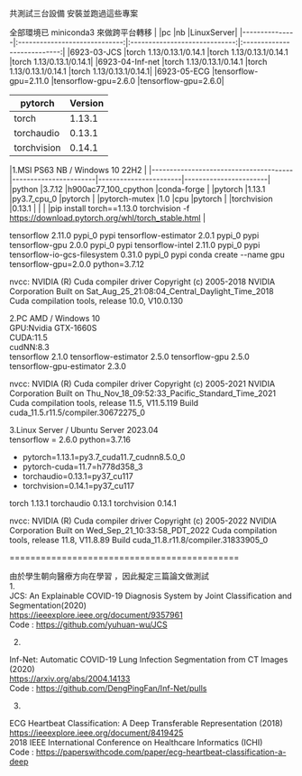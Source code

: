 共測試三台設備 安裝並跑過這些專案

全部環境已 miniconda3 來做跨平台轉移
|		|pc				|nb				|LinuxServer|
|---------------|:-----------------------------:|:-----------------------------:|:---------------------------:|
|6923-03-JCS	|torch 1.13/0.13.1/0.14.1	|torch 1.13/0.13.1/0.14.1	|torch 1.13/0.13.1/0.14.1|
|6923-04-Inf-net	|torch 1.13/0.13.1/0.14.1	|torch 1.13/0.13.1/0.14.1	|torch 1.13/0.13.1/0.14.1|
|6923-05-ECG	|tensorflow-gpu=2.11.0		|tensorflow-gpu=2.6.0		|tensorflow-gpu=2.6.0|

|pytorch		|Version|
|-----------------------|--------|
|torch              	|1.13.1|
|torchaudio         	|0.13.1|
|torchvision        	|0.14.1|

|1.MSI PS63 NB / Windows 10 22H2  										|
|---------------------------------------|-----------------------|-----------------------|-----------------------|
|python                    		|3.7.12          	|h900ac77_100_cpython   |conda-forge		|
|pytorch                   		|1.13.1              	|py3.7_cpu_0    	|pytorch		|
|pytorch-mutex             		|1.0                    |cpu    		|pytorch		|
|torchvision               		|0.13.1			|			|			|
|pip install torch==1.13.0 torchvision -f https://download.pytorch.org/whl/torch_stable.html			|

tensorflow                		2.11.0                  	pypi_0    	pypi
tensorflow-estimator      		2.0.1                    	pypi_0    	pypi
tensorflow-gpu            		2.0.0                    	pypi_0    	pypi
tensorflow-intel          		2.11.0                  	pypi_0    	pypi
tensorflow-io-gcs-filesystem 		0.31.0                  	pypi_0    	pypi
conda create --name gpu tensorflow-gpu=2.0.0 python=3.7.12

nvcc: NVIDIA (R) Cuda compiler driver
Copyright (c) 2005-2018 NVIDIA Corporation
Built on Sat_Aug_25_21:08:04_Central_Daylight_Time_2018
Cuda compilation tools, release 10.0, V10.0.130

2.PC AMD / Windows 10  
   GPU:Nvidia GTX-1660S  
  CUDA:11.5  
  cudNN:8.3  
tensorflow               2.1.0
tensorflow-estimator     2.5.0
tensorflow-gpu           2.5.0
tensorflow-gpu-estimator 2.3.0

nvcc: NVIDIA (R) Cuda compiler driver
Copyright (c) 2005-2021 NVIDIA Corporation
Built on Thu_Nov_18_09:52:33_Pacific_Standard_Time_2021
Cuda compilation tools, release 11.5, V11.5.119
Build cuda_11.5.r11.5/compiler.30672275_0

3.Linux Server / Ubuntu Server 2023.04  
tensorflow = 2.6.0
python=3.7.16

  - pytorch=1.13.1=py3.7_cuda11.7_cudnn8.5.0_0
  - pytorch-cuda=11.7=h778d358_3
  - torchaudio=0.13.1=py37_cu117
  - torchvision=0.14.1=py37_cu117

torch              	1.13.1
torchaudio         	0.13.1
torchvision        	0.14.1

nvcc: NVIDIA (R) Cuda compiler driver
Copyright (c) 2005-2022 NVIDIA Corporation
Built on Wed_Sep_21_10:33:58_PDT_2022
Cuda compilation tools, release 11.8, V11.8.89
Build cuda_11.8.r11.8/compiler.31833905_0
 
============================================   

由於學生朝向醫療方向在學習 ，因此擬定三篇論文做測試  
1.  
JCS: An Explainable COVID-19 Diagnosis System by Joint Classification and Segmentation(2020)  
https://ieeexplore.ieee.org/document/9357961  
Code : https://github.com/yuhuan-wu/JCS  

2.  
Inf-Net: Automatic COVID-19 Lung Infection Segmentation from CT Images (2020)  
https://arxiv.org/abs/2004.14133  
Code : https://github.com/DengPingFan/Inf-Net/pulls  

3.  
ECG Heartbeat Classification: A Deep Transferable Representation (2018)  
https://ieeexplore.ieee.org/document/8419425  
2018 IEEE International Conference on Healthcare Informatics (ICHI)  
Code : https://paperswithcode.com/paper/ecg-heartbeat-classification-a-deep  